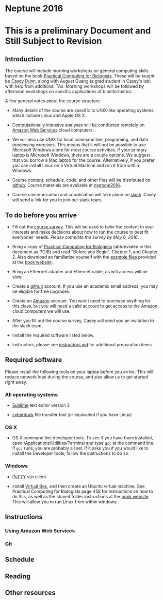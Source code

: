 # Neptune 2016

# This is a preliminary Document and Still Subject to Revision

## Introduction

The course will include morning workshops on general computing skills based on the book [Practical Computing for Biologists](http://www.sinauer.com/practical-computing-for-biologists.html). These will be taught be [Casey Dunn](http://dunnlab.org), along with August Guang (a grad student in Casey's lab) with help from additional TAs. Morning workshops will be followed by afternoon workshops on specific applications of bioinformatics.

A few general notes about the course structure:

- Many details of the course are specific to UNIX-like operating systems, which include Linux and Apple OS X.

- Computationally intensive analyses will be conducted remotely on [Amazon Web Services](https://aws.amazon.com) cloud computers.

- We will also use UNIX for local command line, programing, and data processing exercises. This means that it will not be possible to use Microsoft Windows alone for most course activities. If your primary laptop is Microsoft Windows, there are a couple options. We suggest that you borrow a Mac laptop for the course. Alternatively, if you prefer you can install Linux on a Virtual Machine and run it from within Windows.

- Course content, schedule, code, and other files will be distributed on [github](https://github.com). Course materials are available at [neptune2016](https://github.com/neptune2016).

- Course communication and coordination will take place on [slack](https://slack.com). Casey will send a link for you to join our slack team.


## To do before you arrive

- Fill out the [course survey](http://goo.gl/forms/nfuwpCX74x). This will be used to tailor the content to your interests and make decisions about how to run the course to best fit everyones' needs. *Please complete the survey by May 6, 2016*.

- Bring a copy of [Practical Computing for Biologists](http://www.sinauer.com/practical-computing-for-biologists.html) (abbreviated in this document as PCfB) and read "Before you Begin", Chapter 1, and Chapter 2. Also download an familiarize yourself with the [example files](http://practicalcomputing.org) provided at the [book website](http://practicalcomputing.org).

- Bring an Ethernet adapter and Ethernet cable, as wifi access will be slow.

- Create a [github](https://github.com) account. If you use an academic email address, you may be eligible for free upgrades.

- Create an [Amazon](http://www.amazon.com) account. You won't need to purchase anything for this class, but you will need a valid account to get access to the Amazon cloud computers we will use.

- After you fill out the course survey, Casey will send you an invitation to the slack team.

- Install the required software listed below. 

- Instructors, please see [instructors.md](https://github.com/neptune2016/syllabus/blob/master/instructors.md) for additional preparation items.


## Required software

Please install the following tools on your laptop before you arrive. This will reduce network load during the course, and also allow us to get started right away.

### All operating systems

- [Sublime](https://www.sublimetext.com/3) text editor version 3

- [cyberduck](https://cyberduck.io/?l=en) file transfer tool (or equivalent if you have Linux)

### OS X

- OS X command line developer tools. To see if you have them installed, open /Applications/Utilities/Terminal and type `gcc` at the command line. If `gcc` runs, you are probably all set. If it asks you if you would like to install the Developer tools, follow the instructions to do so.

### Windows

- [PuTTY](http://www.putty.org) ssh client

- Install [Virtual Box](https://www.virtualbox.org/wiki/Downloads), and then create an Ubuntu virtual machine. See Practical Computing for Biologists page 458 for instructions on how to do this, as well as the shared folder instructions at the [book website](http://practicalcomputing.org/ubuntu). This will allow you to run Linux from within windows.

## Instructions

### Using Amazon Web Services

### Git

## Schedule

## Reading

## Other resources
